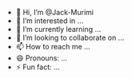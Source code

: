 - 👋 Hi, I’m @Jack-Murimi
- 👀 I’m interested in ...
- 🌱 I’m currently learning ...
- 💞️ I’m looking to collaborate on ...
- 📫 How to reach me ...
- 😄 Pronouns: ...
- ⚡ Fun fact: ...

<!---
Jack-Murimi/Jack-Murimi is a ✨ special ✨ repository because its `README.md` (this file) appears on your GitHub profile.
You can click the Preview link to take a look at your changes.
--->
